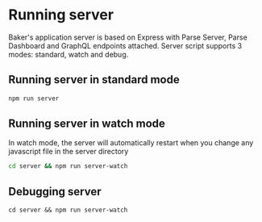 # Running server

Baker's application server is based on Express with Parse Server, Parse Dashboard and GraphQL endpoints attached. Server script supports 3 modes: standard, watch and debug.

## Running server in standard mode

```bash
npm run server
```

## Running server in watch mode

In watch mode, the server will automatically restart when you change any javascript file in the server directory

```bash
cd server && npm run server-watch
```

## Debugging server

```
cd server && npm run server-watch
```